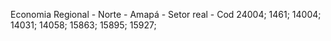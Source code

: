 Economia Regional - Norte - Amapá - Setor real - Cod 24004; 1461; 14004; 14031; 14058; 15863; 15895; 15927;